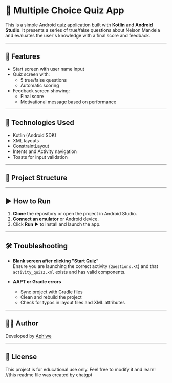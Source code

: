 # 📱 Multiple Choice Quiz App

This is a simple Android quiz application built with **Kotlin** and **Android Studio**. It presents a series of true/false questions about Nelson Mandela and evaluates the user's knowledge with a final score and feedback.

---

## 🎯 Features

- Start screen with user name input  
- Quiz screen with:
  - 5 true/false questions
  - Automatic scoring
- Feedback screen showing:
  - Final score
  - Motivational message based on performance

---

## 🧠 Technologies Used

- Kotlin (Android SDK)
- XML layouts
- ConstraintLayout
- Intents and Activity navigation
- Toasts for input validation

---

## 📁 Project Structure


---

## ▶️ How to Run

1. **Clone** the repository or open the project in Android Studio.
2. **Connect an emulator** or Android device.
3. Click **Run** ▶️ to install and launch the app.

---

## 🛠 Troubleshooting

- **Blank screen after clicking "Start Quiz"**  
  Ensure you are launching the correct activity (`Questions.kt`) and that `activity_quiz2.xml` exists and has valid components.

- **AAPT or Gradle errors**  
  - Sync project with Gradle files
  - Clean and rebuild the project
  - Check for typos in layout files and XML attributes

---

## 🧑‍💻 Author

Developed by [Aphiwe](st10479801@vcconnect.edu.za)

---

## 📜 License

This project is for educational use only. Feel free to modify it and learn!
//this readme file was created by chatgpt
